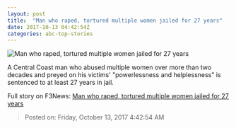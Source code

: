 ```yaml
---
layout: post
title:  "Man who raped, tortured multiple women jailed for 27 years"
date: 2017-10-13 04:42:54Z
categories: abc-top-stories
---
```


![Man who raped, tortured multiple women jailed for 27 years](http://www.abc.net.au/news/image/9046270-1x1-700x700.jpg)

A Central Coast man who abused multiple women over more than two decades and preyed on his victims' "powerlessness and helplessness" is sentenced to at least 27 years in jail.


Full story on F3News: [Man who raped, tortured multiple women jailed for 27 years](http://www.f3nws.com/n/sH4Q2E)

> Posted on: Friday, October 13, 2017 4:42:54 AM
